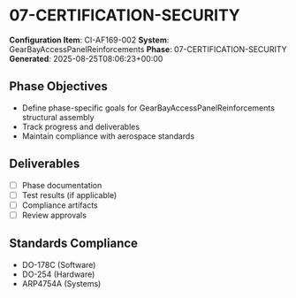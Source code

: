 # 07-CERTIFICATION-SECURITY

**Configuration Item**: CI-AF169-002
**System**: GearBayAccessPanelReinforcements
**Phase**: 07-CERTIFICATION-SECURITY
**Generated**: 2025-08-25T08:06:23+00:00

## Phase Objectives
- Define phase-specific goals for GearBayAccessPanelReinforcements structural assembly
- Track progress and deliverables
- Maintain compliance with aerospace standards

## Deliverables
- [ ] Phase documentation
- [ ] Test results (if applicable)
- [ ] Compliance artifacts
- [ ] Review approvals

## Standards Compliance
- DO-178C (Software)
- DO-254 (Hardware)
- ARP4754A (Systems)


